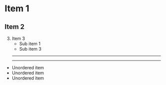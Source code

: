 # Item 1
## Item 2
3. Item 3
   * Sub item 1
   * Sub item 3
   ***
   ---
* Unordered item
* Unordered item
* Unordered item